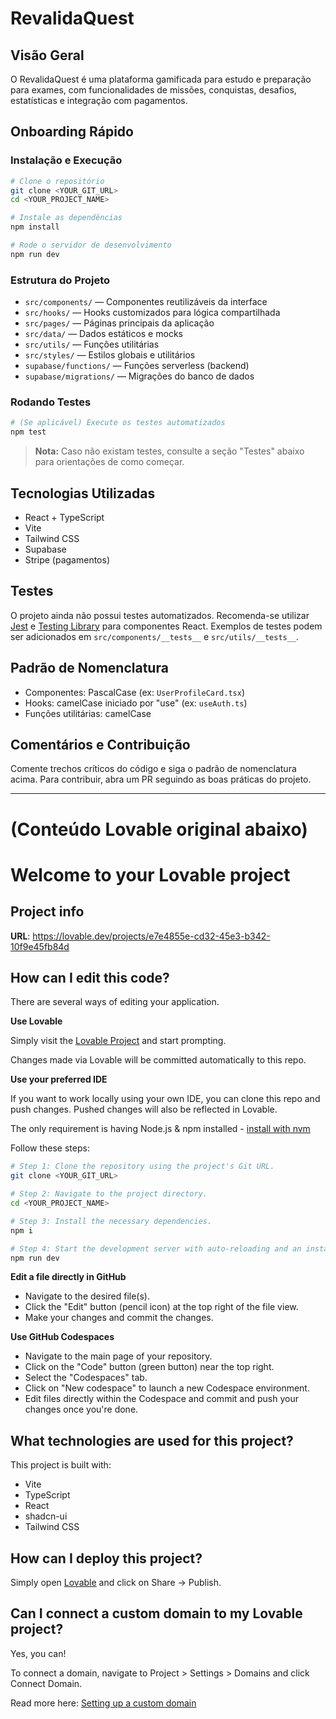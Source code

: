 # RevalidaQuest

## Visão Geral

O RevalidaQuest é uma plataforma gamificada para estudo e preparação para exames, com funcionalidades de missões, conquistas, desafios, estatísticas e integração com pagamentos.

## Onboarding Rápido

### Instalação e Execução

```sh
# Clone o repositório
git clone <YOUR_GIT_URL>
cd <YOUR_PROJECT_NAME>

# Instale as dependências
npm install

# Rode o servidor de desenvolvimento
npm run dev
```

### Estrutura do Projeto

- `src/components/` — Componentes reutilizáveis da interface
- `src/hooks/` — Hooks customizados para lógica compartilhada
- `src/pages/` — Páginas principais da aplicação
- `src/data/` — Dados estáticos e mocks
- `src/utils/` — Funções utilitárias
- `src/styles/` — Estilos globais e utilitários
- `supabase/functions/` — Funções serverless (backend)
- `supabase/migrations/` — Migrações do banco de dados

### Rodando Testes

```sh
# (Se aplicável) Execute os testes automatizados
npm test
```

> **Nota:** Caso não existam testes, consulte a seção "Testes" abaixo para orientações de como começar.

## Tecnologias Utilizadas
- React + TypeScript
- Vite
- Tailwind CSS
- Supabase
- Stripe (pagamentos)

## Testes

O projeto ainda não possui testes automatizados. Recomenda-se utilizar [Jest](https://jestjs.io/) e [Testing Library](https://testing-library.com/) para componentes React. Exemplos de testes podem ser adicionados em `src/components/__tests__` e `src/utils/__tests__`.

## Padrão de Nomenclatura

- Componentes: PascalCase (ex: `UserProfileCard.tsx`)
- Hooks: camelCase iniciado por "use" (ex: `useAuth.ts`)
- Funções utilitárias: camelCase

## Comentários e Contribuição

Comente trechos críticos do código e siga o padrão de nomenclatura acima. Para contribuir, abra um PR seguindo as boas práticas do projeto.

---

# (Conteúdo Lovable original abaixo)

# Welcome to your Lovable project

## Project info

**URL**: https://lovable.dev/projects/e7e4855e-cd32-45e3-b342-10f9e45fb84d

## How can I edit this code?

There are several ways of editing your application.

**Use Lovable**

Simply visit the [Lovable Project](https://lovable.dev/projects/e7e4855e-cd32-45e3-b342-10f9e45fb84d) and start prompting.

Changes made via Lovable will be committed automatically to this repo.

**Use your preferred IDE**

If you want to work locally using your own IDE, you can clone this repo and push changes. Pushed changes will also be reflected in Lovable.

The only requirement is having Node.js & npm installed - [install with nvm](https://github.com/nvm-sh/nvm#installing-and-updating)

Follow these steps:

```sh
# Step 1: Clone the repository using the project's Git URL.
git clone <YOUR_GIT_URL>

# Step 2: Navigate to the project directory.
cd <YOUR_PROJECT_NAME>

# Step 3: Install the necessary dependencies.
npm i

# Step 4: Start the development server with auto-reloading and an instant preview.
npm run dev
```

**Edit a file directly in GitHub**

- Navigate to the desired file(s).
- Click the "Edit" button (pencil icon) at the top right of the file view.
- Make your changes and commit the changes.

**Use GitHub Codespaces**

- Navigate to the main page of your repository.
- Click on the "Code" button (green button) near the top right.
- Select the "Codespaces" tab.
- Click on "New codespace" to launch a new Codespace environment.
- Edit files directly within the Codespace and commit and push your changes once you're done.

## What technologies are used for this project?

This project is built with:

- Vite
- TypeScript
- React
- shadcn-ui
- Tailwind CSS

## How can I deploy this project?

Simply open [Lovable](https://lovable.dev/projects/e7e4855e-cd32-45e3-b342-10f9e45fb84d) and click on Share -> Publish.

## Can I connect a custom domain to my Lovable project?

Yes, you can!

To connect a domain, navigate to Project > Settings > Domains and click Connect Domain.

Read more here: [Setting up a custom domain](https://docs.lovable.dev/tips-tricks/custom-domain#step-by-step-guide)
